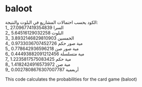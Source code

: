 # baloot
الكود يحسب احتمالات المشاريع في البلوت والنتيجة:
<br/>
1_ السرا 27.09677419354839
<br/>
2_ البلوت 5.64516129032258
<br/>
3_ الخمسين 3.8932146829810903
<br/>
4_ مية صور حكم 0.9733036707452726
<br/>
5_ مية صور صن 0.778642936596218
<br/>
6_ مية متسلسلة 0.44493882091212456
<br/>
7_ مية حكم 1.2235817575083425
<br/>
8_ مية صن 1.4182424916573972
<br/>
9_ أربعمية 0.0027808676307007787
<br/>

This code calculates the probabilities for the card game (baloot)
